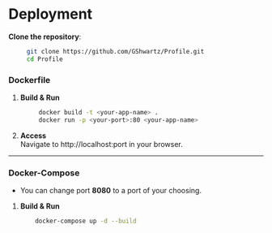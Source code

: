 
# Deployment 
**Clone the repository**:
   ```bash
        git clone https://github.com/GShwartz/Profile.git
        cd Profile
   ```

### Dockerfile
1. **Build & Run**
   ```bash
        docker build -t <your-app-name> .
        docker run -p <your-port>:80 <your-app-name>
   ```

2. **Access** 
    <br />
    Navigate to http://localhost:port in your browser.

---
### Docker-Compose
* You can change port **8080** to a port of your choosing.

1. **Build & Run**
    ```bash
        docker-compose up -d --build
    ```
